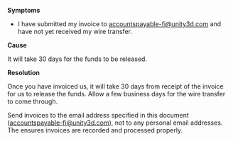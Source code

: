 
        

**Symptoms** 

*   I have submitted my invoice to [accountspayable-fi@unity3d.com](mailto:accountspayable-fi@unity3d.com) and have not yet received my wire transfer.

**Cause** 

It will take 30 days for the funds to be released.

**Resolution** 

Once you have invoiced us, it will take 30 days from receipt of the invoice for us to release the funds. Allow a few business days for the wire transfer to come through.

Send invoices to the email address specified in this document ([accountspayable-fi@unity3d.com](mailto:accountspayable-fi@unity3d.com)), not to any personal email addresses. The ensures invoices are recorded and processed properly.

      